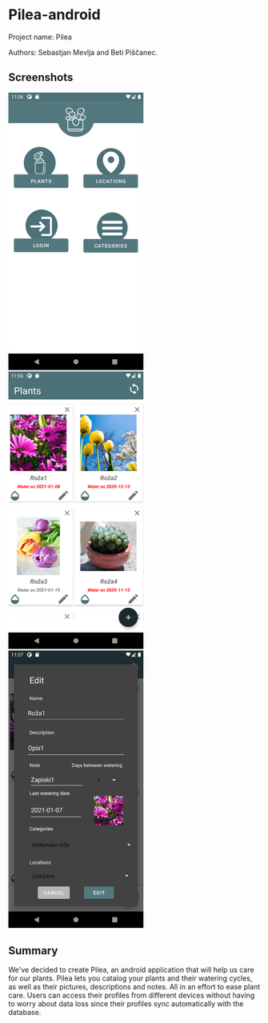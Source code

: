 # Pilea-android

Project name: Pilea

Authors: Sebastjan Mevlja and Beti Piščanec.


## Screenshots
<p float="left">
  <img src="screenshots/image3.png" alt="image3" width="270" />
  <img src="screenshots/image4.png" alt="image4" width="270" /> 
  <img src="screenshots/image5.png" alt="image5" width="270" />
</p>


## Summary

We've decided to create Pilea, an android application that will help us care for our plants. Pilea lets you catalog your plants and their watering cycles, as well as their pictures, descriptions and notes. All in an effort to ease plant care. Users can access their profiles from different devices without having to worry about data loss since their profiles sync automatically with the database.



